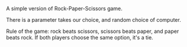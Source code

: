 A simple version of Rock-Paper-Scissors game.

There is a parameter takes our choice, and random choice of computer.

Rule of the game: rock beats scissors, scissors beats paper, and paper beats rock. If both players choose the same option, it's a tie.
